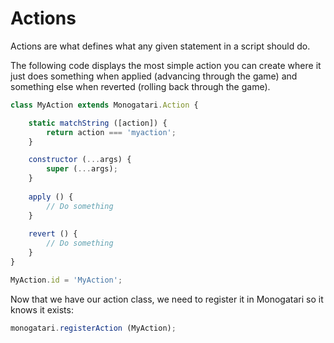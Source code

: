 # Actions

Actions are what defines what any given statement in a script should do.

 The following code displays the most simple action you can create where it just does something when applied \(advancing through the game\) and something else when reverted \(rolling back through the game\).

```javascript
class MyAction extends Monogatari.Action {

    static matchString ([action]) {
        return action === 'myaction';
    }

    constructor (...args) {
        super (...args);
    }
    
    apply () {
        // Do something
    }
    
    revert () {
        // Do something
    }
}

MyAction.id = 'MyAction';
```

Now that we have our action class, we need to register it in Monogatari so it knows it exists:

```javascript
monogatari.registerAction (MyAction);
```

